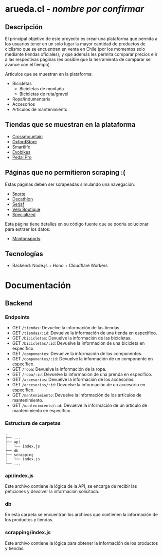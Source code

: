 # arueda.cl - *nombre por confirmar*

## Descripción

El principal objetivo de este proyecto es crear una plataforma que permita a los usuarios tener en un solo lugar la mayor cantidad de productos de ciclismo que se encuentran en venta en Chile (por los momentos solo mediante tiendas oficiales), y que además les permita comparar precios e ir a las respectivas páginas (es posible que la herramienta de comparar se avance con el tiempo).

Articulos que se muestran en la plataforma:

* Bicicletas
    * Bicicletas de montaña
    * Bicicletas de ruta/gravel
* Ropa/indumentaria
* Accesorios
* Artículos de mantenimiento

## Tiendas que se muestran en la plataforma

* [Crossmountain](https://www.crossmountain.cl/)
* [OxfordStore](https://www.oxfordstore.cl/)
* [Smartlife](https://smartlife-sports.cl/)
* [Evobikes](https://evobikes.cl/cl/)
* [Pedal Pro](https://pedalpro.cl/)

## Páginas que no permitieron scraping :(

Estas páginas deben ser scrapeadas simulando una navegación.
* [5norte](https://www.5norte.cl/)
* [Decathlon](https://www.decathlon.cl/)
* [Serjaf](https://www.serjaf.cl/)
* [Velo Boutique](https://veloboutique.cl/)
* [Specialized](https://www.specialized.com/cl/es/shop/c/shop)

Esta página tiene detalles en su código fuente que se podría solucionar para extraer los datos:
* [Montonsports](https://www.montonsports.cl/)


## Tecnologías

* Backend: Node.js + Hono + Cloudflare Workers



# Documentación


## Backend

### Endpoints

- GET `/tiendas`: Devuelve la información de las tiendas.
- GET `/tiendas/:id`: Devuelve la información de una tienda en específico.
- GET `/bicicletas`: Devuelve la información de las bicicletas.
- GET `/bicicletas/:id`: Devuelve la información de una bicicleta en específico.
- GET `/componentes`: Devuelve la información de los componentes.
- GET `/componentes/:id`: Devuelve la información de un componente en específico.
- GET `/ropa`: Devuelve la información de la ropa.
- GET `/ropa/:id`: Devuelve la información de una prenda en específico.
- GET `/accesorios`: Devuelve la información de los accesorios.
- GET `/accesorios/:id`: Devuelve la información de un accesorio en específico.
- GET `/mantenimiento`: Devuelve la información de los artículos de mantenimiento.
- GET `/mantenimiento/:id`: Devuelve la información de un artículo de mantenimiento en específico.



### Estructura de carpetas

    .
    ├── ...
    ├── api
    │   └── index.js
    ├── db
    ├── scrapping
    │   └── index.js
    └── ...

### api/index.js

Este archivo contiene la lógica de la API, se encarga de recibir las peticiones y devolver la información solicitada.

### db

En esta carpeta se encuentran los archivos que contienen la información de los productos y tiendas.

### scrapping/index.js

Este archivo contiene la lógica para obtener la información de los productos y tiendas.
